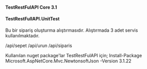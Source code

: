 #### TestRestFulAPI Core 3.1
#### TestRestFullAPI.UnitTest

Bu bir sipariş oluşturma alıştırmasıdır. 
Alıştırmada 3 adet servis kullanılmaktadır.

/api/sepet
/api/urun
/api/siparis


Kullanılan nuget package'lar
TestRestFulAPI için;
Install-Package Microsoft.AspNetCore.Mvc.NewtonsoftJson -Version 3.1.22
